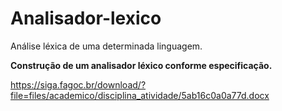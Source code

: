 # Analisador-lexico
Análise léxica de uma determinada linguagem.


<b>Construção de um analisador léxico conforme especificação.</b>

https://siga.fagoc.br/download/?file=files/academico/disciplina_atividade/5ab16c0a0a77d.docx
